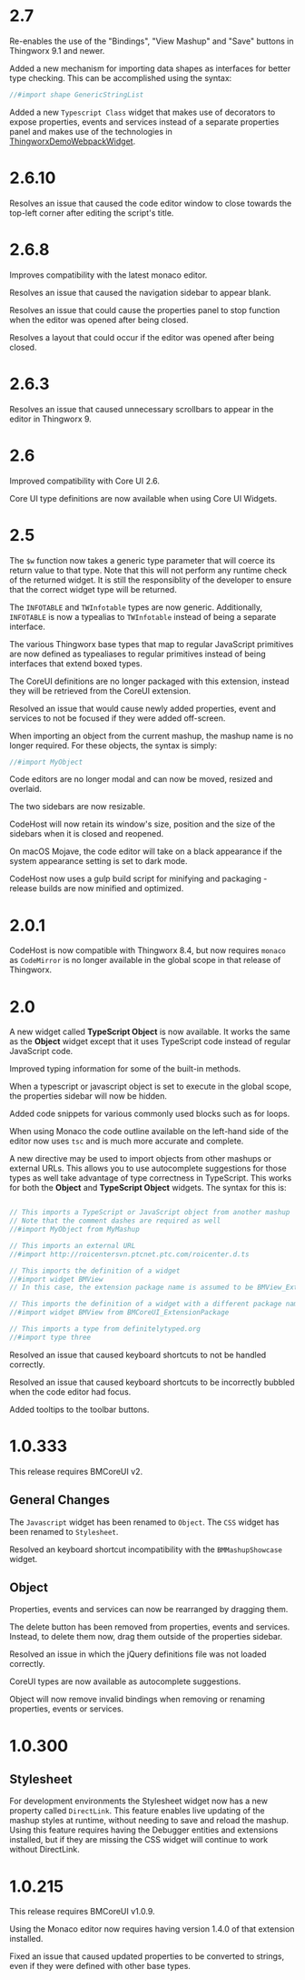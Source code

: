 # 2.7

Re-enables the use of the "Bindings", "View Mashup" and "Save" buttons in Thingworx 9.1 and newer.

Added a new mechanism for importing data shapes as interfaces for better type checking. This can be accomplished using the syntax:
```ts
//#import shape GenericStringList
```

Added a new `Typescript Class` widget that makes use of decorators to expose properties, events and services instead of a separate properties panel and makes use of the technologies in [ThingworxDemoWebpackWidget](https://github.com/ptc-iot-sharing/ThingworxDemoWebpackWidget).

# 2.6.10

Resolves an issue that caused the code editor window to close towards the top-left corner after editing the script's title.

# 2.6.8

Improves compatibility with the latest monaco editor.

Resolves an issue that caused the navigation sidebar to appear blank.

Resolves an issue that could cause the properties panel to stop function when the editor was opened after being closed.

Resolves a layout that could occur if the editor was opened after being closed.

# 2.6.3

Resolves an issue that caused unnecessary scrollbars to appear in the editor in Thingworx 9.

# 2.6

Improved compatibility with Core UI 2.6.

Core UI type definitions are now available when using Core UI Widgets.

# 2.5

The `$w` function now takes a generic type parameter that will coerce its return value to that type. Note that this will not perform any runtime check of the returned widget. It is still the responsiblity of the developer to ensure that the correct widget type will be returned.

The `INFOTABLE` and `TWInfotable` types are now generic. Additionally, `INFOTABLE` is now a typealias to `TWInfotable` instead of being a separate interface.

The various Thingworx base types that map to regular JavaScript primitives are now defined as typealiases to regular primitives instead of being interfaces that extend boxed types.

The CoreUI definitions are no longer packaged with this extension, instead they will be retrieved from the CoreUI extension.

Resolved an issue that would cause newly added properties, event and services to not be focused if they were added off-screen.

When importing an object from the current mashup, the mashup name is no longer required. For these objects, the syntax is simply:
```js
//#import MyObject
```

Code editors are no longer modal and can now be moved, resized and overlaid.

The two sidebars are now resizable.

CodeHost will now retain its window's size, position and the size of the sidebars when it is closed and reopened.

On macOS Mojave, the code editor will take on a black appearance if the system appearance setting is set to dark mode.

CodeHost now uses a gulp build script for minifying and packaging - release builds are now minified and optimized.

# 2.0.1

CodeHost is now compatible with Thingworx 8.4, but now requires `monaco` as `CodeMirror` is no longer available in the global scope in that release of Thingworx.

# 2.0

A new widget called **TypeScript Object** is now available. It works the same as the **Object** widget except that it uses TypeScript code instead of 
regular JavaScript code.

Improved typing information for some of the built-in methods.

When a typescript or javascript object is set to execute in the global scope, the properties sidebar will now be hidden.

Added code snippets for various commonly used blocks such as for loops.

When using Monaco the code outline available on the left-hand side of the editor now uses `tsc` and is much more accurate and complete.

A new directive may be used to import objects from other mashups or external URLs. This allows you to use autocomplete suggestions for those types
as well take advantage of type correctness in TypeScript. This works for both the **Object** and **TypeScript Object** widgets. The syntax for this is:
```js

// This imports a TypeScript or JavaScript object from another mashup
// Note that the comment dashes are required as well
//#import MyObject from MyMashup

// This imports an external URL
//#import http://roicentersvn.ptcnet.ptc.com/roicenter.d.ts

// This imports the definition of a widget
//#import widget BMView
// In this case, the extension package name is assumed to be BMView_ExtensionPackage

// This imports the definition of a widget with a different package name
//#import widget BMView from BMCoreUI_ExtensionPackage

// This imports a type from definitelytyped.org
//#import type three

```

Resolved an issue that caused keyboard shortcuts to not be handled correctly.

Resolved an issue that caused keyboard shortcuts to be incorrectly bubbled when the code editor had focus.

Added tooltips to the toolbar buttons.

# 1.0.333

This release requires BMCoreUI v2.

## General Changes

The `Javascript` widget has been renamed to `Object`.
The `CSS` widget has been renamed to `Stylesheet`.

Resolved an keyboard shortcut incompatibility with the `BMMashupShowcase` widget.

## Object

Properties, events and services can now be rearranged by dragging them.

The delete button has been removed from properties, events and services. Instead, to delete them now, drag them outside of the properties sidebar.

Resolved an issue in which the jQuery definitions file was not loaded correctly.

CoreUI types are now available as autocomplete suggestions.

Object will now remove invalid bindings when removing or renaming properties, events or services.

# 1.0.300

## Stylesheet

For development environments the Stylesheet widget now has a new property called `DirectLink`. 
This feature enables live updating of the mashup styles at runtime, without needing to save and reload the mashup.
Using this feature requires having the Debugger entities and extensions installed, but if they are missing the CSS widget will continue to work without DirectLink.

# 1.0.215

This release requires BMCoreUI v1.0.9.

Using the Monaco editor now requires having version 1.4.0 of that extension installed.

Fixed an issue that caused updated properties to be converted to strings, even if they were defined with other base types.
